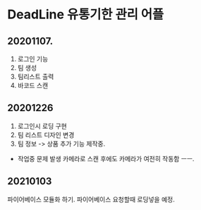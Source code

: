 # DeadLine 유통기한 관리 어플

## 20201107.

1. 로그인 기능
2. 팀 생성
3. 팀리스트 출력
4. 바코드 스캔

## 20201226
1. 로그인시 로딩 구현
2. 팀 리스트 디자인 변경
3. 팀 정보 -> 상품 추가 기능 제작중.
  - 작업중 문제 발생 카메라로 스캔 후에도 카메라가 여전히 작동함 ㅡㅡ.

## 20210103
파이어베이스 모듈화 하기.
파이어베이스 요청할때 로딩넣을 예정. 